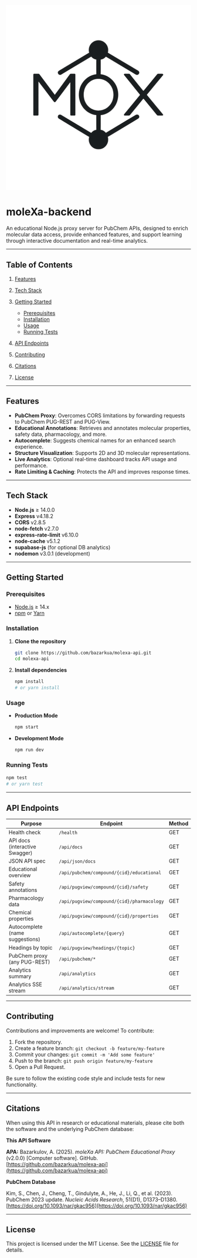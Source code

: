 #
![moleXa Logo](public/android-chrome-512x512.png)

# moleXa-backend

An educational Node.js proxy server for PubChem APIs, designed to enrich molecular data access, provide enhanced features, and support learning through interactive documentation and real-time analytics.

---

## Table of Contents

1. [Features](#features)
2. [Tech Stack](#tech-stack)
3. [Getting Started](#getting-started)

   * [Prerequisites](#prerequisites)
   * [Installation](#installation)
   * [Usage](#usage)
   * [Running Tests](#running-tests)
4. [API Endpoints](#api-endpoints)
5. [Contributing](#contributing)
6. [Citations](#citations)
7. [License](#license)

---

## Features

* **PubChem Proxy**: Overcomes CORS limitations by forwarding requests to PubChem PUG-REST and PUG-View.
* **Educational Annotations**: Retrieves and annotates molecular properties, safety data, pharmacology, and more.
* **Autocomplete**: Suggests chemical names for an enhanced search experience.
* **Structure Visualization**: Supports 2D and 3D molecular representations.
* **Live Analytics**: Optional real-time dashboard tracks API usage and performance.
* **Rate Limiting & Caching**: Protects the API and improves response times.

---

## Tech Stack

* **Node.js** ≥ 14.0.0
* **Express** v4.18.2
* **CORS** v2.8.5
* **node-fetch** v2.7.0
* **express-rate-limit** v6.10.0
* **node-cache** v5.1.2
* **supabase-js** (for optional DB analytics)
* **nodemon** v3.0.1 (development)

---

## Getting Started

### Prerequisites

* [Node.js](https://nodejs.org/) ≥ 14.x
* [npm](https://www.npmjs.com/) or [Yarn](https://yarnpkg.com/)

### Installation

1. **Clone the repository**

   ```bash
   git clone https://github.com/bazarkua/molexa-api.git
   cd molexa-api
   ```

2. **Install dependencies**

   ```bash
   npm install
   # or yarn install
   ```

### Usage

* **Production Mode**

  ```bash
  npm start
  ```

* **Development Mode**

  ```bash
  npm run dev
  ```

### Running Tests

```bash
npm test
# or yarn test
```

---

## API Endpoints

| Purpose                         | Endpoint                                   | Method |
| ------------------------------- | ------------------------------------------ | ------ |
| Health check                    | `/health`                                  | GET    |
| API docs (interactive Swagger)  | `/api/docs`                                | GET    |
| JSON API spec                   | `/api/json/docs`                           | GET    |
| Educational overview            | `/api/pubchem/compound/{cid}/educational`  | GET    |
| Safety annotations              | `/api/pugview/compound/{cid}/safety`       | GET    |
| Pharmacology data               | `/api/pugview/compound/{cid}/pharmacology` | GET    |
| Chemical properties             | `/api/pugview/compound/{cid}/properties`   | GET    |
| Autocomplete (name suggestions) | `/api/autocomplete/{query}`                | GET    |
| Headings by topic               | `/api/pugview/headings/{topic}`            | GET    |
| PubChem proxy (any PUG-REST)    | `/api/pubchem/*`                           | GET    |
| Analytics summary               | `/api/analytics`                           | GET    |
| Analytics SSE stream            | `/api/analytics/stream`                    | GET    |

---

## Contributing

Contributions and improvements are welcome! To contribute:

1. Fork the repository.
2. Create a feature branch: `git checkout -b feature/my-feature`
3. Commit your changes: `git commit -m 'Add some feature'`
4. Push to the branch: `git push origin feature/my-feature`
5. Open a Pull Request.

Be sure to follow the existing code style and include tests for new functionality.

---

## Citations

When using this API in research or educational materials, please cite both the software and the underlying PubChem database:

**This API Software**

**APA:** Bazarkulov, A. (2025). *moleXa API: PubChem Educational Proxy* (v2.0.0) \[Computer software]. GitHub. [https://github.com/bazarkua/molexa-api](https://github.com/bazarkua/molexa-api)

**PubChem Database**

Kim, S., Chen, J., Cheng, T., Gindulyte, A., He, J., Li, Q., et al. (2023). PubChem 2023 update. *Nucleic Acids Research*, 51(D1), D1373–D1380. [https://doi.org/10.1093/nar/gkac956](https://doi.org/10.1093/nar/gkac956)

---

## License

This project is licensed under the MIT License. See the [LICENSE](LICENSE) file for details.

